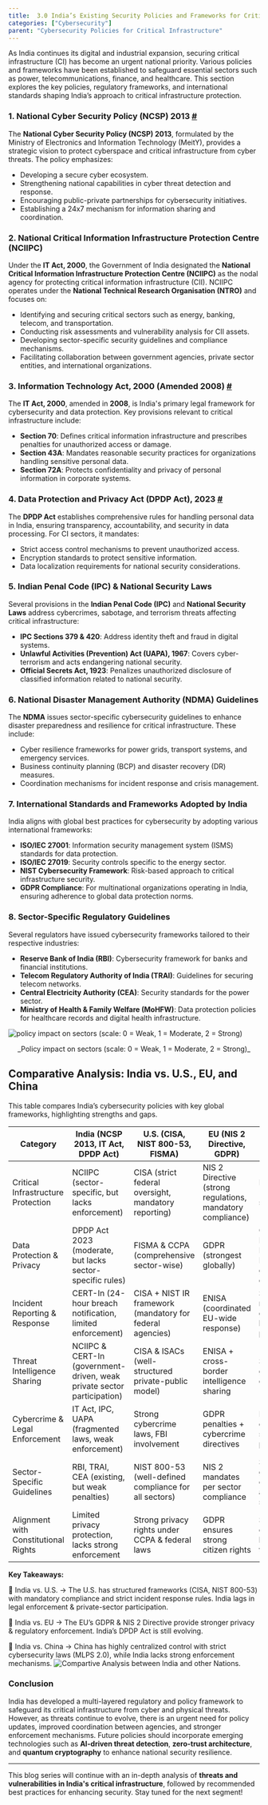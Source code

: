 ```yaml
---
title:  3.0 India’s Existing Security Policies and Frameworks for Critical Infrastructure
categories: ["Cybersecurity"]
parent: "Cybersecurity Policies for Critical Infrastructure"
---
```

As India continues its digital and industrial expansion, securing critical infrastructure (CI) has become an urgent national priority. Various policies and frameworks have been established to safeguard essential sectors such as power, telecommunications, finance, and healthcare. This section explores the key policies, regulatory frameworks, and international standards shaping India’s approach to critical infrastructure protection.

### **1. National Cyber Security Policy (NCSP) 2013** [#](https://www.meity.gov.in/static/uploads/2024/02/National_cyber_security_policy-2013_0.pdf) 

The **National Cyber Security Policy (NCSP) 2013**, formulated by the Ministry of Electronics and Information Technology (MeitY), provides a strategic vision to protect cyberspace and critical infrastructure from cyber threats. The policy emphasizes:
- Developing a secure cyber ecosystem.
- Strengthening national capabilities in cyber threat detection and response.
- Encouraging public-private partnerships for cybersecurity initiatives.
- Establishing a 24x7 mechanism for information sharing and coordination.

### **2. National Critical Information Infrastructure Protection Centre (NCIIPC)**
Under the **IT Act, 2000**, the Government of India designated the **National Critical Information Infrastructure Protection Centre (NCIIPC)** as the nodal agency for protecting critical information infrastructure (CII). NCIIPC operates under the **National Technical Research Organisation (NTRO)** and focuses on:
- Identifying and securing critical sectors such as energy, banking, telecom, and transportation.
- Conducting risk assessments and vulnerability analysis for CII assets.
- Developing sector-specific security guidelines and compliance mechanisms.
- Facilitating collaboration between government agencies, private sector entities, and international organizations.

### **3. Information Technology Act, 2000 (Amended 2008)** [#](https://www.meity.gov.in/static/uploads/2024/03/IT_amendment_act2008-1_0.pdf) 
The **IT Act, 2000**, amended in **2008**, is India's primary legal framework for cybersecurity and data protection. Key provisions relevant to critical infrastructure include:
- **Section 70**: Defines critical information infrastructure and prescribes penalties for unauthorized access or damage.
- **Section 43A**: Mandates reasonable security practices for organizations handling sensitive personal data.
- **Section 72A**: Protects confidentiality and privacy of personal information in corporate systems.

### **4. Data Protection and Privacy Act (DPDP Act), 2023** [#](https://www.meity.gov.in/static/uploads/2024/06/2bf1f0e9f04e6fb4f8fef35e82c42aa5.pdf) 
The **DPDP Act** establishes comprehensive rules for handling personal data in India, ensuring transparency, accountability, and security in data processing. For CI sectors, it mandates:
- Strict access control mechanisms to prevent unauthorized access.
- Encryption standards to protect sensitive information.
- Data localization requirements for national security considerations.

### **5. Indian Penal Code (IPC) & National Security Laws** 
Several provisions in the **Indian Penal Code (IPC)** and **National Security Laws** address cybercrimes, sabotage, and terrorism threats affecting critical infrastructure:
- **IPC Sections 379 & 420**: Address identity theft and fraud in digital systems.
- **Unlawful Activities (Prevention) Act (UAPA), 1967**: Covers cyber-terrorism and acts endangering national security.
- **Official Secrets Act, 1923**: Penalizes unauthorized disclosure of classified information related to national security.

### **6. National Disaster Management Authority (NDMA) Guidelines**
The **NDMA** issues sector-specific cybersecurity guidelines to enhance disaster preparedness and resilience for critical infrastructure. These include:
- Cyber resilience frameworks for power grids, transport systems, and emergency services.
- Business continuity planning (BCP) and disaster recovery (DR) measures.
- Coordination mechanisms for incident response and crisis management.

### **7. International Standards and Frameworks Adopted by India**
India aligns with global best practices for cybersecurity by adopting various international frameworks:
- **ISO/IEC 27001**: Information security management system (ISMS) standards for data protection.
- **ISO/IEC 27019**: Security controls specific to the energy sector.
- **NIST Cybersecurity Framework**: Risk-based approach to critical infrastructure security.
- **GDPR Compliance**: For multinational organizations operating in India, ensuring adherence to global data protection norms.

### **8. Sector-Specific Regulatory Guidelines**
Several regulators have issued cybersecurity frameworks tailored to their respective industries:
- **Reserve Bank of India (RBI)**: Cybersecurity framework for banks and financial institutions.
- **Telecom Regulatory Authority of India (TRAI)**: Guidelines for securing telecom networks.
- **Central Electricity Authority (CEA)**: Security standards for the power sector.
- **Ministry of Health & Family Welfare (MoHFW)**: Data protection policies for healthcare records and digital health infrastructure.

![policy impact on sectors (scale: 0 = Weak, 1 = Moderate, 2 = Strong)](https://github.com/V0ldii/annu/blob/main/content/projects/main/img/Regulator%20Compliance%20Heatmap.png?raw=true)
 <div style="text-align: center;">_Policy impact on sectors (scale: 0 = Weak, 1 = Moderate, 2 = Strong)_</div>

## Comparative Analysis: India vs. U.S., EU, and China

This table compares India’s cybersecurity policies with key global frameworks, highlighting strengths and gaps.

| Category | India (NCSP 2013, IT Act, DPDP Act) | U.S. (CISA, NIST 800-53, FISMA) | EU (NIS 2 Directive, GDPR) | China (MLPS 2.0, CSL) |
|---|---|---|---|---|
| Critical Infrastructure Protection | NCIIPC (sector-specific, but lacks enforcement) | CISA (strict federal oversight, mandatory reporting) | NIS 2 Directive (strong regulations, mandatory compliance) | MLPS 2.0 (centralized & strict) |
| Data Protection & Privacy | DPDP Act 2023 (moderate, but lacks sector-specific rules) | FISMA & CCPA (comprehensive sector-wise) | GDPR (strongest globally) | Cybersecurity Law (CSL) & Data Security Law (strict government oversight) |
| Incident Reporting & Response | CERT-In (24-hour breach notification, limited enforcement) | CISA + NIST IR framework (mandatory for federal agencies) | ENISA (coordinated EU-wide response) | Strict reporting to government, heavy penalties |
| Threat Intelligence Sharing | NCIIPC & CERT-In (government-driven, weak private sector participation) | CISA & ISACs (well-structured private-public model) | ENISA + cross-border intelligence sharing | Strictly government-controlled |
| Cybercrime & Legal Enforcement | IT Act, IPC, UAPA (fragmented laws, weak enforcement) | Strong cybercrime laws, FBI involvement | GDPR penalties + cybercrime directives | Heavy state control, strong penalties |
| Sector-Specific Guidelines | RBI, TRAI, CEA (existing, but weak penalties) | NIST 800-53 (well-defined compliance for all sectors) | NIS 2 mandates per sector compliance | Strict government control across sectors |
| Alignment with Constitutional Rights | Limited privacy protection, lacks strong enforcement | Strong privacy rights under CCPA & federal laws | GDPR ensures strong citizen rights | State-controlled, low transparency |

**Key Takeaways:**

🔹 India vs. U.S. → The U.S. has structured frameworks (CISA, NIST 800-53) with mandatory compliance and strict incident response rules. India lags in legal enforcement & private-sector participation.

🔹 India vs. EU → The EU’s GDPR & NIS 2 Directive provide stronger privacy & regulatory enforcement. India’s DPDP Act is still evolving.

🔹 India vs. China → China has highly centralized control with strict cybersecurity laws (MLPS 2.0), while India lacks strong enforcement mechanisms.
![Compartive Analysis between India and other Nations.](https://github.com/V0ldii/annu/blob/main/content/projects/main/img/Comaprative%20analysis%20between%20India%20and%20other%20countries.png?raw=true)

### **Conclusion**
India has developed a multi-layered regulatory and policy framework to safeguard its critical infrastructure from cyber and physical threats. However, as threats continue to evolve, there is an urgent need for policy updates, improved coordination between agencies, and stronger enforcement mechanisms. Future policies should incorporate emerging technologies such as **AI-driven threat detection**, **zero-trust architecture**, and **quantum cryptography** to enhance national security resilience.

---
This blog series will continue with an in-depth analysis of **threats and vulnerabilities in India's critical infrastructure**, followed by recommended best practices for enhancing security. Stay tuned for the next segment!

